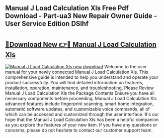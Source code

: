 ## Manual J Load Calculation Xls Free Pdf Download - Part-ua3 New Repair Owner Guide - User Service Edition DSlhf

# <h2><a href="http://bc48818.oget.top/?id=Manual+J+Load+Calculation+Xls">🔗Download New 👉🔴 Manual J Load Calculation Xls</a></h2>

[![Manual J Load Calculation Xls new download](https://i.imgur.com/5g1atiW.png)](http://bc48818.oget.top/?id=Manual+J+Load+Calculation+Xls)
Welcome to the user manual for your newly connected Manual J Load Calculation Xls. This comprehensive guide is intended to help you understand and operate your product successfully. You will find detailed information on features, installation, operation, maintenance, and troubleshooting. Please Review Manual J Load Calculation Xls the Package Contents Ensure you have all necessary components before proceeding. Manual J Load Calculation Xls advanced features include fingerprint scanning, smart home integration, automatic software updates, and customizable voice commands, all of which can be accessed and customized through the user interface. It's our hope that the Manual J Load Calculation Xls has been a helpful companion as you explore the features of your new item. If you have any questions or concerns, please do not hesitate to contact our customer support team.
